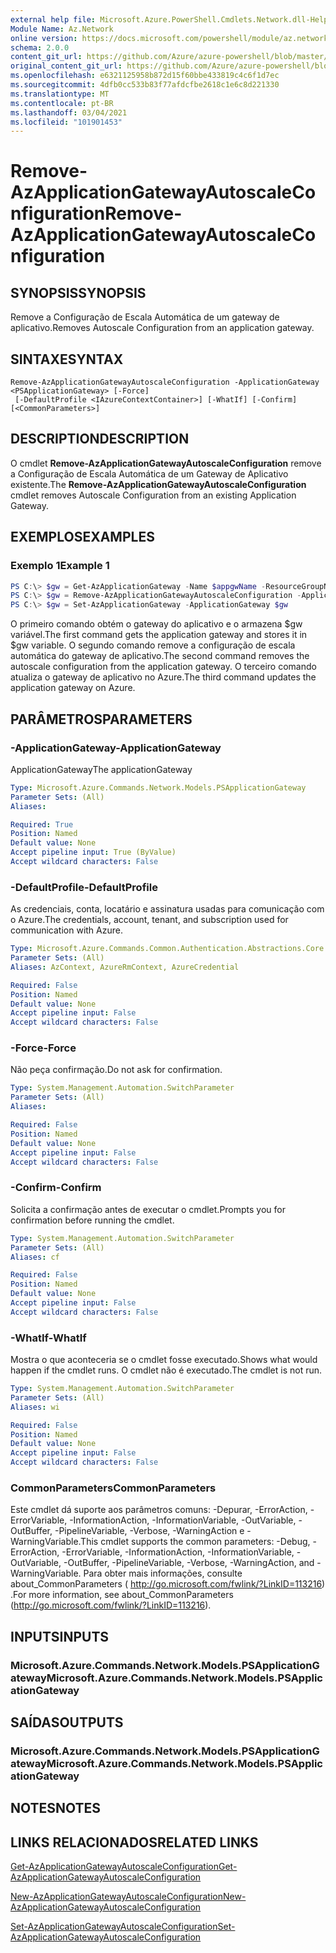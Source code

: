 ```yaml
---
external help file: Microsoft.Azure.PowerShell.Cmdlets.Network.dll-Help.xml
Module Name: Az.Network
online version: https://docs.microsoft.com/powershell/module/az.network/remove-azapplicationgatewayautoscaleconfiguration
schema: 2.0.0
content_git_url: https://github.com/Azure/azure-powershell/blob/master/src/Network/Network/help/Remove-AzApplicationGatewayAutoscaleConfiguration.md
original_content_git_url: https://github.com/Azure/azure-powershell/blob/master/src/Network/Network/help/Remove-AzApplicationGatewayAutoscaleConfiguration.md
ms.openlocfilehash: e6321125958b872d15f60bbe433819c4c6f1d7ec
ms.sourcegitcommit: 4dfb0cc533b83f77afdcfbe2618c1e6c8d221330
ms.translationtype: MT
ms.contentlocale: pt-BR
ms.lasthandoff: 03/04/2021
ms.locfileid: "101901453"
---
```

# <span data-ttu-id="3b822-101">Remove-AzApplicationGatewayAutoscaleConfiguration</span><span class="sxs-lookup"><span data-stu-id="3b822-101">Remove-AzApplicationGatewayAutoscaleConfiguration</span></span>

## <span data-ttu-id="3b822-102">SYNOPSIS</span><span class="sxs-lookup"><span data-stu-id="3b822-102">SYNOPSIS</span></span>
<span data-ttu-id="3b822-103">Remove a Configuração de Escala Automática de um gateway de aplicativo.</span><span class="sxs-lookup"><span data-stu-id="3b822-103">Removes Autoscale Configuration from an application gateway.</span></span>

## <span data-ttu-id="3b822-104">SINTAXE</span><span class="sxs-lookup"><span data-stu-id="3b822-104">SYNTAX</span></span>

```
Remove-AzApplicationGatewayAutoscaleConfiguration -ApplicationGateway <PSApplicationGateway> [-Force]
 [-DefaultProfile <IAzureContextContainer>] [-WhatIf] [-Confirm] [<CommonParameters>]
```

## <span data-ttu-id="3b822-105">DESCRIPTION</span><span class="sxs-lookup"><span data-stu-id="3b822-105">DESCRIPTION</span></span>
<span data-ttu-id="3b822-106">O cmdlet **Remove-AzApplicationGatewayAutoscaleConfiguration** remove a Configuração de Escala Automática de um Gateway de Aplicativo existente.</span><span class="sxs-lookup"><span data-stu-id="3b822-106">The **Remove-AzApplicationGatewayAutoscaleConfiguration** cmdlet removes Autoscale Configuration from an existing Application Gateway.</span></span>

## <span data-ttu-id="3b822-107">EXEMPLOS</span><span class="sxs-lookup"><span data-stu-id="3b822-107">EXAMPLES</span></span>

### <span data-ttu-id="3b822-108">Exemplo 1</span><span class="sxs-lookup"><span data-stu-id="3b822-108">Example 1</span></span>
```powershell
PS C:\> $gw = Get-AzApplicationGateway -Name $appgwName -ResourceGroupName $resgpName
PS C:\> $gw = Remove-AzApplicationGatewayAutoscaleConfiguration -ApplicationGateway $gw
PS C:\> $gw = Set-AzApplicationGateway -ApplicationGateway $gw
```

<span data-ttu-id="3b822-109">O primeiro comando obtém o gateway do aplicativo e o armazena $gw variável.</span><span class="sxs-lookup"><span data-stu-id="3b822-109">The first command gets the application gateway and stores it in $gw variable.</span></span>
<span data-ttu-id="3b822-110">O segundo comando remove a configuração de escala automática do gateway de aplicativo.</span><span class="sxs-lookup"><span data-stu-id="3b822-110">The second command removes the autoscale configuration from the application gateway.</span></span>
<span data-ttu-id="3b822-111">O terceiro comando atualiza o gateway de aplicativo no Azure.</span><span class="sxs-lookup"><span data-stu-id="3b822-111">The third command updates the application gateway on Azure.</span></span>

## <span data-ttu-id="3b822-112">PARÂMETROS</span><span class="sxs-lookup"><span data-stu-id="3b822-112">PARAMETERS</span></span>

### <span data-ttu-id="3b822-113">-ApplicationGateway</span><span class="sxs-lookup"><span data-stu-id="3b822-113">-ApplicationGateway</span></span>
<span data-ttu-id="3b822-114">ApplicationGateway</span><span class="sxs-lookup"><span data-stu-id="3b822-114">The applicationGateway</span></span>

```yaml
Type: Microsoft.Azure.Commands.Network.Models.PSApplicationGateway
Parameter Sets: (All)
Aliases:

Required: True
Position: Named
Default value: None
Accept pipeline input: True (ByValue)
Accept wildcard characters: False
```

### <span data-ttu-id="3b822-115">-DefaultProfile</span><span class="sxs-lookup"><span data-stu-id="3b822-115">-DefaultProfile</span></span>
<span data-ttu-id="3b822-116">As credenciais, conta, locatário e assinatura usadas para comunicação com o Azure.</span><span class="sxs-lookup"><span data-stu-id="3b822-116">The credentials, account, tenant, and subscription used for communication with Azure.</span></span>

```yaml
Type: Microsoft.Azure.Commands.Common.Authentication.Abstractions.Core.IAzureContextContainer
Parameter Sets: (All)
Aliases: AzContext, AzureRmContext, AzureCredential

Required: False
Position: Named
Default value: None
Accept pipeline input: False
Accept wildcard characters: False
```

### <span data-ttu-id="3b822-117">-Force</span><span class="sxs-lookup"><span data-stu-id="3b822-117">-Force</span></span>
<span data-ttu-id="3b822-118">Não peça confirmação.</span><span class="sxs-lookup"><span data-stu-id="3b822-118">Do not ask for confirmation.</span></span>

```yaml
Type: System.Management.Automation.SwitchParameter
Parameter Sets: (All)
Aliases:

Required: False
Position: Named
Default value: None
Accept pipeline input: False
Accept wildcard characters: False
```

### <span data-ttu-id="3b822-119">-Confirm</span><span class="sxs-lookup"><span data-stu-id="3b822-119">-Confirm</span></span>
<span data-ttu-id="3b822-120">Solicita a confirmação antes de executar o cmdlet.</span><span class="sxs-lookup"><span data-stu-id="3b822-120">Prompts you for confirmation before running the cmdlet.</span></span>

```yaml
Type: System.Management.Automation.SwitchParameter
Parameter Sets: (All)
Aliases: cf

Required: False
Position: Named
Default value: None
Accept pipeline input: False
Accept wildcard characters: False
```

### <span data-ttu-id="3b822-121">-WhatIf</span><span class="sxs-lookup"><span data-stu-id="3b822-121">-WhatIf</span></span>
<span data-ttu-id="3b822-122">Mostra o que aconteceria se o cmdlet fosse executado.</span><span class="sxs-lookup"><span data-stu-id="3b822-122">Shows what would happen if the cmdlet runs.</span></span>
<span data-ttu-id="3b822-123">O cmdlet não é executado.</span><span class="sxs-lookup"><span data-stu-id="3b822-123">The cmdlet is not run.</span></span>

```yaml
Type: System.Management.Automation.SwitchParameter
Parameter Sets: (All)
Aliases: wi

Required: False
Position: Named
Default value: None
Accept pipeline input: False
Accept wildcard characters: False
```

### <span data-ttu-id="3b822-124">CommonParameters</span><span class="sxs-lookup"><span data-stu-id="3b822-124">CommonParameters</span></span>
<span data-ttu-id="3b822-125">Este cmdlet dá suporte aos parâmetros comuns: -Depurar, -ErrorAction, -ErrorVariable, -InformationAction, -InformationVariable, -OutVariable, -OutBuffer, -PipelineVariable, -Verbose, -WarningAction e -WarningVariable.</span><span class="sxs-lookup"><span data-stu-id="3b822-125">This cmdlet supports the common parameters: -Debug, -ErrorAction, -ErrorVariable, -InformationAction, -InformationVariable, -OutVariable, -OutBuffer, -PipelineVariable, -Verbose, -WarningAction, and -WarningVariable.</span></span> <span data-ttu-id="3b822-126">Para obter mais informações, consulte about_CommonParameters ( http://go.microsoft.com/fwlink/?LinkID=113216) .</span><span class="sxs-lookup"><span data-stu-id="3b822-126">For more information, see about_CommonParameters (http://go.microsoft.com/fwlink/?LinkID=113216).</span></span>

## <span data-ttu-id="3b822-127">INPUTS</span><span class="sxs-lookup"><span data-stu-id="3b822-127">INPUTS</span></span>

### <span data-ttu-id="3b822-128">Microsoft.Azure.Commands.Network.Models.PSApplicationGateway</span><span class="sxs-lookup"><span data-stu-id="3b822-128">Microsoft.Azure.Commands.Network.Models.PSApplicationGateway</span></span>

## <span data-ttu-id="3b822-129">SAÍDAS</span><span class="sxs-lookup"><span data-stu-id="3b822-129">OUTPUTS</span></span>

### <span data-ttu-id="3b822-130">Microsoft.Azure.Commands.Network.Models.PSApplicationGateway</span><span class="sxs-lookup"><span data-stu-id="3b822-130">Microsoft.Azure.Commands.Network.Models.PSApplicationGateway</span></span>

## <span data-ttu-id="3b822-131">NOTES</span><span class="sxs-lookup"><span data-stu-id="3b822-131">NOTES</span></span>

## <span data-ttu-id="3b822-132">LINKS RELACIONADOS</span><span class="sxs-lookup"><span data-stu-id="3b822-132">RELATED LINKS</span></span>

[<span data-ttu-id="3b822-133">Get-AzApplicationGatewayAutoscaleConfiguration</span><span class="sxs-lookup"><span data-stu-id="3b822-133">Get-AzApplicationGatewayAutoscaleConfiguration</span></span>](./Get-AzApplicationGatewayAutoscaleConfiguration.md)

[<span data-ttu-id="3b822-134">New-AzApplicationGatewayAutoscaleConfiguration</span><span class="sxs-lookup"><span data-stu-id="3b822-134">New-AzApplicationGatewayAutoscaleConfiguration</span></span>](./New-AzApplicationGatewayAutoscaleConfiguration.md)

[<span data-ttu-id="3b822-135">Set-AzApplicationGatewayAutoscaleConfiguration</span><span class="sxs-lookup"><span data-stu-id="3b822-135">Set-AzApplicationGatewayAutoscaleConfiguration</span></span>](./Set-AzApplicationGatewayAutoscaleConfiguration.md)
